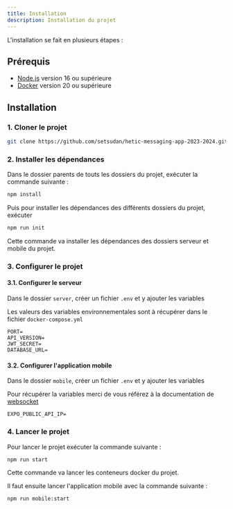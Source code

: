 ```yaml
---
title: Installation
description: Installation du projet
---
```


L'installation se fait en plusieurs étapes :

## Prérequis

- [Node.js](https://nodejs.org/en/) version 16 ou supérieure
- [Docker](https://www.docker.com/) version 20 ou supérieure

## Installation

### 1. Cloner le projet

```bash
git clone https://github.com/setsudan/hetic-messaging-app-2023-2024.git
```

### 2. Installer les dépendances

Dans le dossier parents de touts les dossiers du projet, exécuter la commande
suivante :

```bash
npm install
```

Puis pour installer les dépendances des différents dossiers du projet, exécuter

```bash
npm run init
```

Cette commande va installer les dépendances des dossiers serveur et mobile du
projet.

### 3. Configurer le projet

#### 3.1. Configurer le serveur

Dans le dossier `server`, créer un fichier `.env` et y ajouter les variables

Les valeurs des variables environnementales sont à récupérer dans le fichier
`docker-compose.yml`

```env
PORT=
API_VERSION=
JWT_SECRET=
DATABASE_URL=
```

#### 3.2. Configurer l'application mobile

Dans le dossier `mobile`, créer un fichier `.env` et y ajouter les variables

Pour récupérer la variables merci de vous référez à la documentation de
[websocket](/docs/connect-websocket)

```env
EXPO_PUBLIC_API_IP=
```

### 4. Lancer le projet

Pour lancer le projet exécuter la commande suivante :

```bash
npm run start
```

Cette commande va lancer les conteneurs docker du projet.

Il faut ensuite lancer l'application mobile avec la commande suivante :

```bash
npm run mobile:start
```
